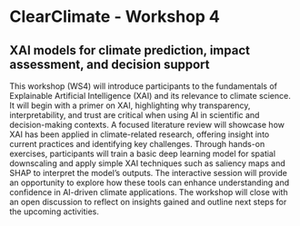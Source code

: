 # ClearClimate - Workshop 4

## XAI models for climate prediction, impact assessment, and decision support

This workshop (WS4) will introduce participants to the fundamentals of Explainable Artificial Intelligence (XAI) and its relevance to climate science. It will begin with a primer on XAI, highlighting why transparency, interpretability, and trust are critical when using AI in scientific and decision-making contexts. A focused literature review will showcase how XAI has been applied in climate-related research, offering insight into current practices and identifying key challenges. Through hands-on exercises, participants will train a basic deep learning model for spatial downscaling and apply simple XAI techniques such as saliency maps and SHAP to interpret the model’s outputs. The interactive session will provide an opportunity to explore how these tools can enhance understanding and confidence in AI-driven climate applications. The workshop will close with an open discussion to reflect on insights gained and outline next steps for the upcoming activities.

